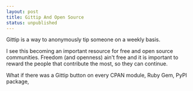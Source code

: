 ```yaml
---
layout: post
title: Gittip And Open Source
status: unpublished
---
```


Gittip is a way to anonymously tip someone on a weekly basis.

I see this becoming an important resource for free and open source communities.
Freedom (and openness) ain't free and it is important to reward the people that
contribute the most, so they can continue.

What if there was a Gittip button on every CPAN module, Ruby Gem, PyPI package,

